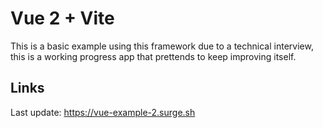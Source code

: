 # Vue 2 + Vite

This is a basic example using this framework due to a technical interview, this is a working progress app that prettends to keep improving itself. 

## Links

Last update: 
https://vue-example-2.surge.sh